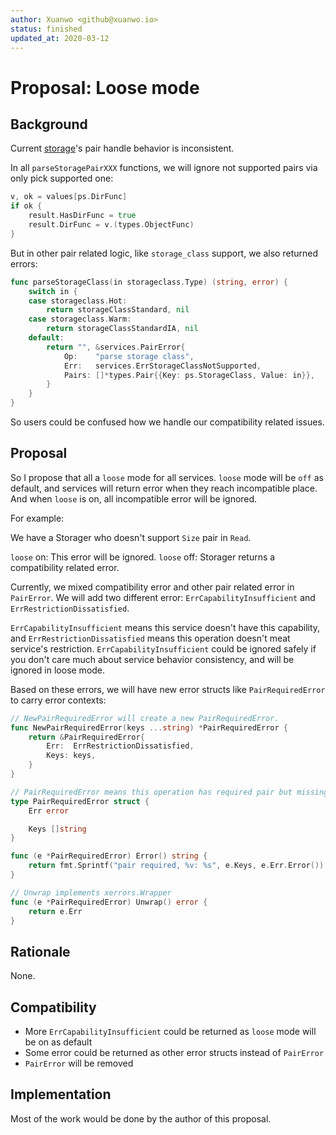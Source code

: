 ```yaml
---
author: Xuanwo <github@xuanwo.io>
status: finished
updated_at: 2020-03-12
---
```


# Proposal: Loose mode

## Background

Current [storage][]'s pair handle behavior is inconsistent.

In all `parseStoragePairXXX` functions, we will ignore not supported pairs via only pick supported one:

```go
v, ok = values[ps.DirFunc]
if ok {
    result.HasDirFunc = true
    result.DirFunc = v.(types.ObjectFunc)
}
```

But in other pair related logic, like `storage_class` support, we also returned errors:

```go
func parseStorageClass(in storageclass.Type) (string, error) {
    switch in {
    case storageclass.Hot:
        return storageClassStandard, nil
    case storageclass.Warm:
        return storageClassStandardIA, nil
    default:
        return "", &services.PairError{
            Op:    "parse storage class",
            Err:   services.ErrStorageClassNotSupported,
            Pairs: []*types.Pair{{Key: ps.StorageClass, Value: in}},
        }
    }
}
```

So users could be confused how we handle our compatibility related issues.

## Proposal

So I propose that all a `loose` mode for all services. `loose` mode will be `off` as default, and services will return error when they reach incompatible place. And when `loose` is on, all incompatible error will be ignored.

For example:

We have a Storager who doesn't support `Size` pair in `Read`.

`loose` on: This error will be ignored. `loose` off: Storager returns a compatibility related error.

Currently, we mixed compatibility error and other pair related error in `PairError`. We will add two different error: `ErrCapabilityInsufficient` and `ErrRestrictionDissatisfied`.

`ErrCapabilityInsufficient` means this service doesn't have this capability, and `ErrRestrictionDissatisfied` means this operation doesn't meat service's restriction. `ErrCapabilityInsufficient` could be ignored safely if you don't care much about service behavior consistency, and will be ignored in loose mode.

Based on these errors, we will have new error structs like `PairRequiredError` to carry error contexts:

```go
// NewPairRequiredError will create a new PairRequiredError.
func NewPairRequiredError(keys ...string) *PairRequiredError {
    return &PairRequiredError{
        Err:  ErrRestrictionDissatisfied,
        Keys: keys,
    }
}

// PairRequiredError means this operation has required pair but missing.
type PairRequiredError struct {
    Err error

    Keys []string
}

func (e *PairRequiredError) Error() string {
    return fmt.Sprintf("pair required, %v: %s", e.Keys, e.Err.Error())
}

// Unwrap implements xerrors.Wrapper
func (e *PairRequiredError) Unwrap() error {
    return e.Err
}
```

## Rationale

None.

## Compatibility

- More `ErrCapabilityInsufficient` could be returned as `loose` mode will be on as default
- Some error could be returned as other error structs instead of `PairError`
- `PairError` will be removed

## Implementation

Most of the work would be done by the author of this proposal.

[storage]: https://github.com/Xuanwo/storage